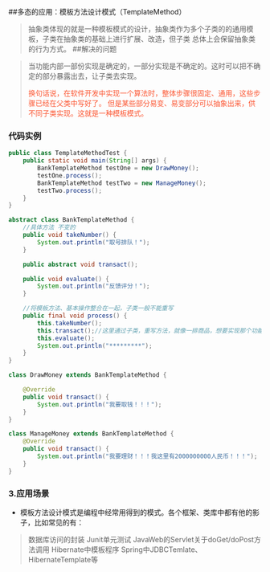 ##多态的应用：模板方法设计模式（TemplateMethod）
> 抽象类体现的就是一种模板模式的设计，抽象类作为多个子类的的通用模板，子类在抽象类的基础上进行扩展、改造，但子类
> 总体上会保留抽象类的行为方式。
> ##解决的问题

> 当功能内部一部份实现是确定的，一部分实现是不确定的。这时可以把不确定的部分暴露出去，让子类去实现。
>
> <font color=#fc5531>换句话说，在软件开发中实现一个算法时，整体步骤很固定、通用，这些步骤已经在父类中写好了。
> 但是某些部分易变、易变部分可以抽象出来，供不同子类实现。这就是一种模板模式。</font>

### 代码实例

```java
public class TemplateMethodTest {
    public static void main(String[] args) {
        BankTemplateMethod testOne = new DrawMoney();
        testOne.process();
        BankTemplateMethod testTwo = new ManageMoney();
        testTwo.process();
    }
}

abstract class BankTemplateMethod {
    //具体方法 不变的
    public void takeNumber() {
        System.out.println("取号排队！");
    }

    public abstract void transact();

    public void evaluate() {
        System.out.println("反馈评分！");
    }

    //将模板方法、基本操作整合在一起，子类一般不能重写
    public final void process() {
        this.takeNumber();
        this.transact();//这里通过子类，重写方法，就像一排商品，想要实现那个功能，就通过选择不同子类实现
        this.evaluate();
        System.out.println("*********");
    }
}

class DrawMoney extends BankTemplateMethod {

    @Override
    public void transact() {
        System.out.println("我要取钱！！！");
    }
}

class ManageMoney extends BankTemplateMethod {
    @Override
    public void transact() {
        System.out.println("我要理财！！！我这里有2000000000人民币！！！");
    }
}
```

### 3.应用场景

- 模板方法设计模式是编程中经常用得到的模式。各个框架、类库中都有他的影子，比如常见的有：

> 数据库访问的封装
> Junit单元测试
> JavaWeb的Servlet关于doGet/doPost方法调用
> Hibernate中模板程序
> Spring中JDBCTemlate、HibernateTemplate等